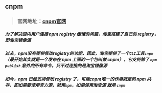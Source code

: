 ## cnpm

> ### 官网地址：[cnpm官网](https://npm.taobao.org/)

##### 为了解决国内用户连接 npm registry 缓慢的问题，淘宝搭建了自己的 registry，即淘宝镜像源

##### 过去，npm没有提供修改registry的功能，因此，淘宝提供了一个`CLI`工具`cnpm`（最开始其实就是一个发布在 npm 上面的一个包叫做 cnpm），它支持除了 `npm publish` 意外的所有命令，只不过连接的是淘宝镜像源

##### 如今，npm 已经支持修改 registry 了，可能cnpm唯一的作用就是和 npm 共存，即如果要使用官方源，就用`npm`，如果使用淘宝源 就用 `cnpm`